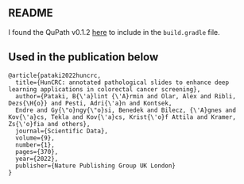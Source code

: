 ## README

I found the QuPath v0.1.2 [here](https://jitpack.io/p/qupath/qupath)
to include in the `build.gradle` file.

## Used in the publication below

```
@article{pataki2022huncrc,
  title={HunCRC: annotated pathological slides to enhance deep learning applications in colorectal cancer screening},
  author={Pataki, B{\'a}lint {\'A}rmin and Olar, Alex and Ribli, Dezs{\H{o}} and Pesti, Adri{\'a}n and Kontsek,
  Endre and Gy{\"o}ngy{\"o}si, Benedek and Bilecz, {\'A}gnes and Kov{\'a}cs, Tekla and Kov{\'a}cs, Krist{\'o}f Attila and Kramer, Zs{\'o}fia and others},
  journal={Scientific Data},
  volume={9},
  number={1},
  pages={370},
  year={2022},
  publisher={Nature Publishing Group UK London}
}
```
